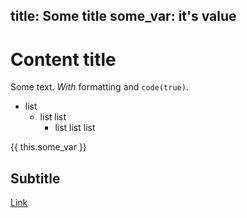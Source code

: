 title: Some title
some_var: it's value
---
# Content title
Some text. _With_ formatting and ``code(true)``.

- list
  - list list
    - list list list

{{ this.some_var }}

## Subtitle
[Link](it)